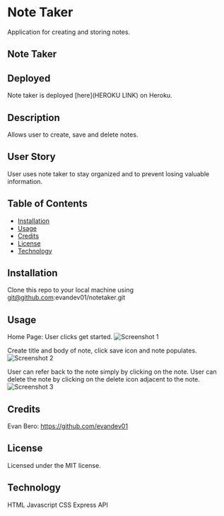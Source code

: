 # Note Taker
Application for creating and storing notes.

## Note Taker

## Deployed
Note taker is deployed [here](HEROKU LINK) on Heroku.

## Description
Allows user to create, save and delete notes.


## User Story
User uses note taker to stay organized and to prevent losing valuable information.

## Table of Contents 
- [Installation](#Installation)
- [Usage](#Usage)
- [Credits](#Credits)
- [License](#License)
- [Technology](#Technology)

## Installation
Clone this repo to your local machine using git@github.com:evandev01/notetaker.git

## Usage

Home Page: User clicks get started. 
![Screenshot 1](https://user-images.githubusercontent.com/63209633/95003089-7d04a380-05a9-11eb-9457-ecc61b9e33f1.png)

Create title and body of note, click save icon and note populates. 
![Screenshot 2](https://user-images.githubusercontent.com/63209633/95003091-7d04a380-05a9-11eb-93fd-8f85eab2313c.png)

User can refer back to the note simply by clicking on the note. User can delete the note by clicking on the delete icon adjacent to the note.
![Screenshot 3](https://user-images.githubusercontent.com/63209633/95003092-7d04a380-05a9-11eb-97bb-cd38dc454b8a.png)

## Credits
Evan Bero: https://github.com/evandev01

## License
Licensed under the MIT license.


## Technology
HTML
Javascript
CSS
Express API